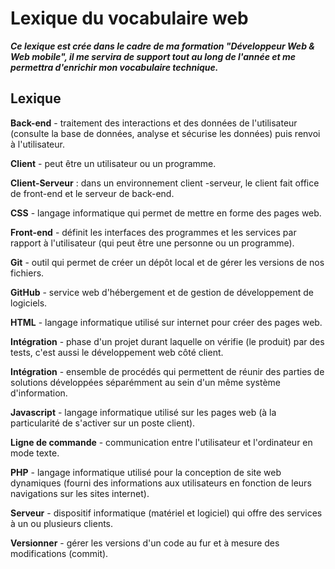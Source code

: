 # Lexique du vocabulaire web

***Ce lexique est crée dans le cadre de ma formation "Développeur Web & Web mobile", il me servira de support tout au long de l'année et me permettra d'enrichir mon vocabulaire technique.***

## Lexique

**Back-end** - traitement des interactions et des données de l'utilisateur (consulte la base de données, analyse et sécurise les données) puis renvoi à l'utilisateur.

**Client** - peut être un utilisateur ou un programme.

**Client-Serveur** : dans un environnement client -serveur, le client fait office de front-end et le serveur de back-end.

**CSS** - langage informatique qui permet de mettre en forme des pages web.

**Front-end** - définit les interfaces des programmes et les services par rapport à l'utilisateur (qui peut être une personne ou un programme).

**Git** - outil qui permet de créer un dépôt local et de gérer les versions de nos fichiers.

**GitHub** - service web d'hébergement et de gestion de développement de logiciels.

**HTML** - langage informatique utilisé sur internet pour créer des pages web.

**Intégration** - phase d'un projet durant laquelle on vérifie (le produit) par des tests, c'est aussi le développement web côté client.

**Intégration** - ensemble de procédés qui permettent de réunir des parties de solutions développées séparémment au sein d'un même système d'information.

**Javascript** - langage informatique utilisé sur les pages web (à la particularité de s'activer sur un poste client).

**Ligne de commande** - communication entre l'utilisateur et l'ordinateur en mode texte.

**PHP** - langage informatique utilisé pour la conception de site web dynamiques (fourni des informations aux utilisateurs en fonction de leurs navigations sur les sites internet).

**Serveur** - dispositif informatique (matériel et logiciel) qui offre des services à un ou plusieurs clients.

**Versionner** - gérer les versions d'un code au fur et à mesure des modifications (commit).



